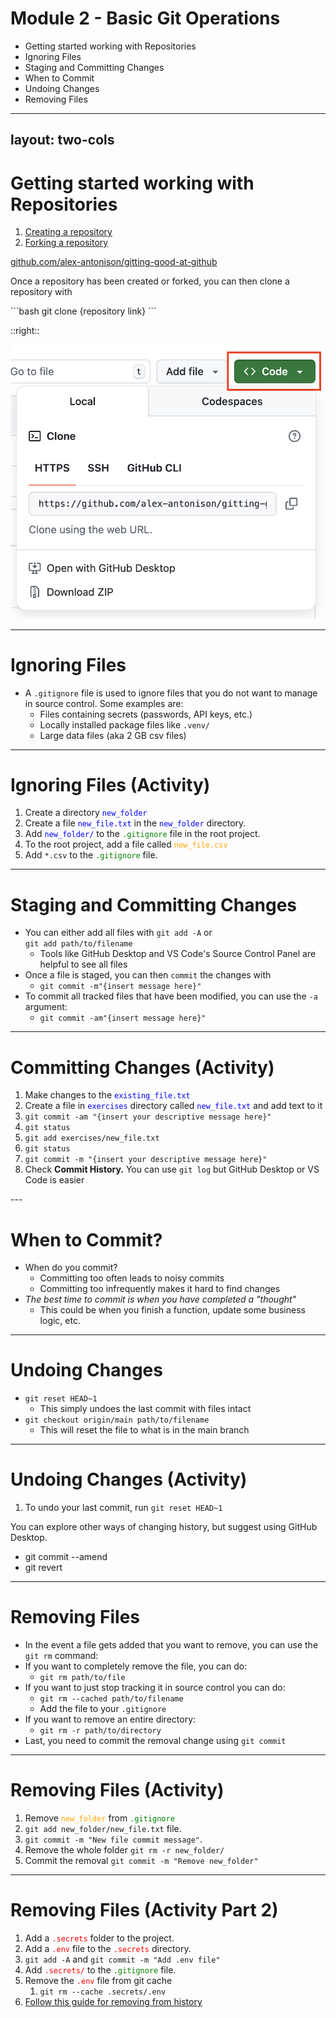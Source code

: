 # **Module 2 - Basic Git Operations**

* Getting started working with Repositories
* Ignoring Files
* Staging and Committing Changes
* When to Commit
* Undoing Changes
* Removing Files

---
layout: two-cols
---

# **Getting started working with Repositories**
<div class="text-2xl">

1. [Creating a repository](https://docs.github.com/en/repositories/creating-and-managing-repositories/quickstart-for-repositories)
2. [Forking a repository](https://docs.github.com/en/pull-requests/collaborating-with-pull-requests/working-with-forks/fork-a-repo#forking-a-repository)

[github.com/alex-antonison/gitting-good-at-github](https://github.com/alex-antonison/gitting-good-at-github)

Once a repository has been created or forked, you can then clone a repository with
</div>
```bash
git clone {repository link}
```

::right::

<img src="./images/get-repository-link.png" />

---

# **Ignoring Files**

* A `.gitignore` file is used to ignore files that you do not want to manage in source control. Some examples are:
  * Files containing secrets (passwords, API keys, etc.)
  * Locally installed package files like `.venv/`
  * Large data files (aka 2 GB csv files)

---

# **Ignoring Files (Activity)**

1. Create a directory <span style="color: blue;">`new_folder`</span>
2. Create a file <span style="color: blue;">`new_file.txt`</span> in the <span style="color: blue;">`new_folder`</span> directory.
3. Add <span style="color: blue;">`new_folder/`</span> to the <span style="color: green;">`.gitignore`</span> file in the root project.
4. To the root project, add a file called <span style="color: orange;">`new_file.csv`</span>
5. Add `*.csv` to the <span style="color: green;">`.gitignore`</span> file.

---

# **Staging and Committing Changes**
<div class="text-2xl">

* You can either add all files with `git add -A` or\
   `git add path/to/filename`
  * Tools like GitHub Desktop and VS Code's Source Control Panel are helpful to see all files
* Once a file is staged, you can then `commit` the changes with
  * `git commit -m"{insert message here}"`
* To commit all tracked files that have been modified, you can use the `-a` argument:
  * `git commit -am"{insert message here}"`
</div>

---

# **Committing Changes (Activity)**
<div class="text-2xl">

1. Make changes to the <span style="color: blue;">`existing_file.txt`</span>
2. Create a file in <span style="color: blue;">`exercises`</span> directory called <span style="color: blue;">`new_file.txt`</span> and add text to it
3. `git commit -am "{insert your descriptive message here}"`
4. `git status`
5. `git add exercises/new_file.txt`
6. `git status`
7. `git commit -m "{insert your descriptive message here}"`
8. Check **Commit History.** You can use `git log` but GitHub Desktop or VS Code is easier
</div>
---

# **When to Commit?**

* When do you commit?
  * Committing too often leads to noisy commits
  * Committing too infrequently makes it hard to find changes
* _The best time to commit is when you have completed a "thought"_
  * This could be when you finish a function, update some business logic, etc.

---

# **Undoing Changes**
<div class="text-2xl">

* `git reset HEAD~1`
  * This simply undoes the last commit with files intact
* `git checkout origin/main path/to/filename`
  * This will reset the file to what is in the main branch
</div>

---

# **Undoing Changes (Activity)**

1. To undo your last commit, run `git reset HEAD~1`

<div class="text-3xl">
You can explore other ways of changing history, but suggest using GitHub Desktop.

* git commit --amend
* git revert
</div>

---

# **Removing Files**
<div class="text-2xl">

* In the event a file gets added that you want to remove, you can use the\
`git rm` command:
* If you want to completely remove the file, you can do:
  * `git rm path/to/file`
* If you want to just stop tracking it in source control you can do:
  * `git rm --cached path/to/filename`
  * Add the file to your `.gitignore`
* If you want to remove an entire directory:
  * `git rm -r path/to/directory`
* Last, you need to commit the removal change using `git commit`
</div>

---

# **Removing Files (Activity)**

1. Remove <span style="color: orange;">`new_folder`</span> from <span style="color: green;">`.gitignore`</span>
2. `git add new_folder/new_file.txt` file.
3. `git commit -m "New file commit message"`.
4. Remove the whole folder `git rm -r new_folder/`
5. Commit the removal `git commit -m "Remove new_folder"`

---

# **Removing Files (Activity Part 2)**

1. Add a <span style="color: red;">`.secrets`</span> folder to the project.
2. Add a <span style="color: red;">`.env`</span> file to the <span style="color: red;">`.secrets`</span> directory.
3. `git add -A` and `git commit -m "Add .env file"`
4. Add <span style="color: red;">`.secrets/`</span> to the <span style="color: green;">`.gitignore`</span> file.
5. Remove the <span style="color: red;">`.env`</span> file from git cache
   1. `git rm --cache .secrets/.env`
6. [Follow this guide for removing from history](https://docs.github.com/en/authentication/keeping-your-account-and-data-secure/removing-sensitive-data-from-a-repository)
